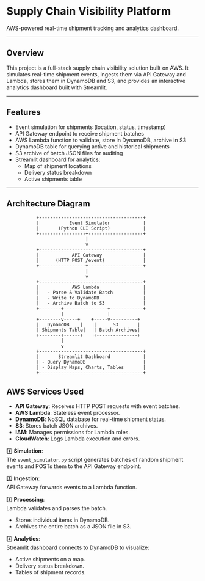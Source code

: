 # Supply Chain Visibility Platform

AWS-powered real-time shipment tracking and analytics dashboard.

---

## Overview

This project is a full-stack supply chain visibility solution built on AWS. It simulates real-time shipment events, ingests them via API Gateway and Lambda, stores them in DynamoDB and S3, and provides an interactive analytics dashboard built with Streamlit.

---

## Features

- Event simulation for shipments (location, status, timestamp)
- API Gateway endpoint to receive shipment batches
- AWS Lambda function to validate, store in DynamoDB, archive in S3
- DynamoDB table for querying active and historical shipments
- S3 archive of batch JSON files for auditing
- Streamlit dashboard for analytics:
  - Map of shipment locations
  - Delivery status breakdown
  - Active shipments table

---
## Architecture Diagram 
               +--------------------------------------+
               |           Event Simulator            |
               |       (Python CLI Script)            |
               +-----------------+--------------------+
                                 |
                                 v
               +--------------------------------------+
               |            API Gateway               |
               |      (HTTP POST /event)              |
               +-----------------+--------------------+
                                 |
                                 v
               +--------------------------------------+
               |            AWS Lambda                |
               |   - Parse & Validate Batch           |
               |   - Write to DynamoDB                |
               |   - Archive Batch to S3              |
               +--------+----------------+------------+
                        |                |
               +--------v-----+    +-----v----------+
               |   DynamoDB    |    |      S3       |
               | Shipments Table|   | Batch Archives|
               +--------+------+    +---------------+
                        |
                        v
               +--------------------------------------+
               |       Streamlit Dashboard            |
               | - Query DynamoDB                     |
               | - Display Maps, Charts, Tables       |
               +--------------------------------------+

## AWS Services Used

- **API Gateway**: Receives HTTP POST requests with event batches.
- **AWS Lambda**: Stateless event processor.
- **DynamoDB**: NoSQL database for real-time shipment status.
- **S3**: Stores batch JSON archives.
- **IAM**: Manages permissions for Lambda roles.
- **CloudWatch**: Logs Lambda execution and errors.


1️⃣ **Simulation**:  
The `event_simulator.py` script generates batches of random shipment events and POSTs them to the API Gateway endpoint.

2️⃣ **Ingestion**:  
API Gateway forwards events to a Lambda function.

3️⃣ **Processing**:  
Lambda validates and parses the batch.
- Stores individual items in DynamoDB.
- Archives the entire batch as a JSON file in S3.

4️⃣ **Analytics**:  
Streamlit dashboard connects to DynamoDB to visualize:
- Active shipments on a map.
- Delivery status breakdown.
- Tables of shipment records.



